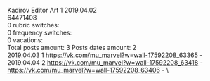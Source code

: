 Kadirov	Editor Art 1 2019.04.02\
64471408\
0 rubric switches:\
0 frequency switches:\
0 vacations:\
Total posts amount: 3	Posts dates amount: 2\
2019.04.03 1 https://vk.com/mu_marvel?w=wall-17592208_63365 - \
2019.04.04 2 https://vk.com/mu_marvel?w=wall-17592208_63418 - https://vk.com/mu_marvel?w=wall-17592208_63406 - \
